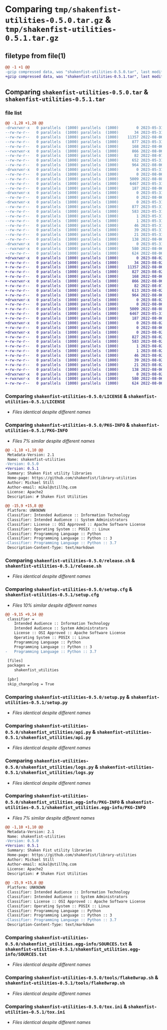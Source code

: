 # Comparing `tmp/shakenfist-utilities-0.5.0.tar.gz` & `tmp/shakenfist-utilities-0.5.1.tar.gz`

## filetype from file(1)

```diff
@@ -1 +1 @@
-gzip compressed data, was "shakenfist-utilities-0.5.0.tar", last modified: Wed May 31 09:25:03 2023, max compression
+gzip compressed data, was "shakenfist-utilities-0.5.1.tar", last modified: Wed Aug  2 07:28:53 2023, max compression
```

## Comparing `shakenfist-utilities-0.5.0.tar` & `shakenfist-utilities-0.5.1.tar`

### file list

```diff
@@ -1,28 +1,28 @@
-drwxrwxr-x   0 parallels  (1000) parallels  (1000)        0 2023-05-31 09:25:03.750668 shakenfist-utilities-0.5.0/
--rw-rw-r--   0 parallels  (1000) parallels  (1000)       34 2023-05-31 09:25:03.000000 shakenfist-utilities-0.5.0/AUTHORS
--rw-rw-r--   0 parallels  (1000) parallels  (1000)    11357 2022-08-06 06:52:50.000000 shakenfist-utilities-0.5.0/LICENSE
--rw-rw-r--   0 parallels  (1000) parallels  (1000)      877 2023-05-31 09:25:03.750668 shakenfist-utilities-0.5.0/PKG-INFO
--rw-rw-r--   0 parallels  (1000) parallels  (1000)      168 2022-08-06 06:52:50.000000 shakenfist-utilities-0.5.0/README.md
--rwxrwxr-x   0 parallels  (1000) parallels  (1000)      866 2022-08-06 06:52:50.000000 shakenfist-utilities-0.5.0/release.sh
--rw-rw-r--   0 parallels  (1000) parallels  (1000)       82 2022-08-07 23:15:20.000000 shakenfist-utilities-0.5.0/requirements.txt
--rw-rw-r--   0 parallels  (1000) parallels  (1000)      652 2023-05-31 09:25:03.754668 shakenfist-utilities-0.5.0/setup.cfg
--rw-rw-r--   0 parallels  (1000) parallels  (1000)      964 2022-08-06 06:52:50.000000 shakenfist-utilities-0.5.0/setup.py
-drwxrwxr-x   0 parallels  (1000) parallels  (1000)        0 2023-05-31 09:25:03.750668 shakenfist-utilities-0.5.0/shakenfist_utilities/
--rw-rw-r--   0 parallels  (1000) parallels  (1000)        0 2022-08-06 06:52:50.000000 shakenfist-utilities-0.5.0/shakenfist_utilities/__init__.py
--rw-rw-r--   0 parallels  (1000) parallels  (1000)     5009 2022-08-08 05:08:58.000000 shakenfist-utilities-0.5.0/shakenfist_utilities/api.py
--rw-rw-r--   0 parallels  (1000) parallels  (1000)     6467 2023-05-31 09:24:40.000000 shakenfist-utilities-0.5.0/shakenfist_utilities/logs.py
--rw-rw-r--   0 parallels  (1000) parallels  (1000)      187 2022-08-06 06:52:50.000000 shakenfist-utilities-0.5.0/shakenfist_utilities/random.py
-drwxrwxr-x   0 parallels  (1000) parallels  (1000)        0 2023-05-31 09:25:03.750668 shakenfist-utilities-0.5.0/shakenfist_utilities/tests/
--rw-rw-r--   0 parallels  (1000) parallels  (1000)        0 2022-08-06 06:52:50.000000 shakenfist-utilities-0.5.0/shakenfist_utilities/tests/__init__.py
-drwxrwxr-x   0 parallels  (1000) parallels  (1000)        0 2023-05-31 09:25:03.750668 shakenfist-utilities-0.5.0/shakenfist_utilities.egg-info/
--rw-rw-r--   0 parallels  (1000) parallels  (1000)      877 2023-05-31 09:25:03.000000 shakenfist-utilities-0.5.0/shakenfist_utilities.egg-info/PKG-INFO
--rw-rw-r--   0 parallels  (1000) parallels  (1000)      583 2023-05-31 09:25:03.000000 shakenfist-utilities-0.5.0/shakenfist_utilities.egg-info/SOURCES.txt
--rw-rw-r--   0 parallels  (1000) parallels  (1000)        1 2023-05-31 09:25:03.000000 shakenfist-utilities-0.5.0/shakenfist_utilities.egg-info/dependency_links.txt
--rw-rw-r--   0 parallels  (1000) parallels  (1000)        1 2023-05-31 09:25:03.000000 shakenfist-utilities-0.5.0/shakenfist_utilities.egg-info/not-zip-safe
--rw-rw-r--   0 parallels  (1000) parallels  (1000)       46 2023-05-31 09:25:03.000000 shakenfist-utilities-0.5.0/shakenfist_utilities.egg-info/pbr.json
--rw-rw-r--   0 parallels  (1000) parallels  (1000)       39 2023-05-31 09:25:03.000000 shakenfist-utilities-0.5.0/shakenfist_utilities.egg-info/requires.txt
--rw-rw-r--   0 parallels  (1000) parallels  (1000)       21 2023-05-31 09:25:03.000000 shakenfist-utilities-0.5.0/shakenfist_utilities.egg-info/top_level.txt
--rw-rw-r--   0 parallels  (1000) parallels  (1000)      138 2022-08-06 06:52:50.000000 shakenfist-utilities-0.5.0/test-requirements.txt
-drwxrwxr-x   0 parallels  (1000) parallels  (1000)        0 2023-05-31 09:25:03.750668 shakenfist-utilities-0.5.0/tools/
--rwxrwxr-x   0 parallels  (1000) parallels  (1000)      580 2022-08-06 06:52:50.000000 shakenfist-utilities-0.5.0/tools/flake8wrap.sh
--rw-rw-r--   0 parallels  (1000) parallels  (1000)      624 2022-08-06 06:52:50.000000 shakenfist-utilities-0.5.0/tox.ini
+drwxrwxr-x   0 parallels  (1000) parallels  (1000)        0 2023-08-02 07:28:53.024647 shakenfist-utilities-0.5.1/
+-rw-rw-r--   0 parallels  (1000) parallels  (1000)       34 2023-08-02 07:28:52.000000 shakenfist-utilities-0.5.1/AUTHORS
+-rw-rw-r--   0 parallels  (1000) parallels  (1000)    11357 2022-08-06 06:52:50.000000 shakenfist-utilities-0.5.1/LICENSE
+-rw-rw-r--   0 parallels  (1000) parallels  (1000)      827 2023-08-02 07:28:53.024647 shakenfist-utilities-0.5.1/PKG-INFO
+-rw-rw-r--   0 parallels  (1000) parallels  (1000)      168 2022-08-06 06:52:50.000000 shakenfist-utilities-0.5.1/README.md
+-rwxrwxr-x   0 parallels  (1000) parallels  (1000)      866 2022-08-06 06:52:50.000000 shakenfist-utilities-0.5.1/release.sh
+-rw-rw-r--   0 parallels  (1000) parallels  (1000)       82 2022-08-07 23:15:20.000000 shakenfist-utilities-0.5.1/requirements.txt
+-rw-rw-r--   0 parallels  (1000) parallels  (1000)      613 2023-08-02 07:28:53.024647 shakenfist-utilities-0.5.1/setup.cfg
+-rw-rw-r--   0 parallels  (1000) parallels  (1000)      964 2022-08-06 06:52:50.000000 shakenfist-utilities-0.5.1/setup.py
+drwxrwxr-x   0 parallels  (1000) parallels  (1000)        0 2023-08-02 07:28:53.020648 shakenfist-utilities-0.5.1/shakenfist_utilities/
+-rw-rw-r--   0 parallels  (1000) parallels  (1000)        0 2022-08-06 06:52:50.000000 shakenfist-utilities-0.5.1/shakenfist_utilities/__init__.py
+-rw-rw-r--   0 parallels  (1000) parallels  (1000)     5009 2022-08-08 05:08:58.000000 shakenfist-utilities-0.5.1/shakenfist_utilities/api.py
+-rw-rw-r--   0 parallels  (1000) parallels  (1000)     6467 2023-05-31 09:24:40.000000 shakenfist-utilities-0.5.1/shakenfist_utilities/logs.py
+-rw-rw-r--   0 parallels  (1000) parallels  (1000)      187 2022-08-06 06:52:50.000000 shakenfist-utilities-0.5.1/shakenfist_utilities/random.py
+drwxrwxr-x   0 parallels  (1000) parallels  (1000)        0 2023-08-02 07:28:53.024647 shakenfist-utilities-0.5.1/shakenfist_utilities/tests/
+-rw-rw-r--   0 parallels  (1000) parallels  (1000)        0 2022-08-06 06:52:50.000000 shakenfist-utilities-0.5.1/shakenfist_utilities/tests/__init__.py
+drwxrwxr-x   0 parallels  (1000) parallels  (1000)        0 2023-08-02 07:28:53.024647 shakenfist-utilities-0.5.1/shakenfist_utilities.egg-info/
+-rw-rw-r--   0 parallels  (1000) parallels  (1000)      827 2023-08-02 07:28:52.000000 shakenfist-utilities-0.5.1/shakenfist_utilities.egg-info/PKG-INFO
+-rw-rw-r--   0 parallels  (1000) parallels  (1000)      583 2023-08-02 07:28:53.000000 shakenfist-utilities-0.5.1/shakenfist_utilities.egg-info/SOURCES.txt
+-rw-rw-r--   0 parallels  (1000) parallels  (1000)        1 2023-08-02 07:28:52.000000 shakenfist-utilities-0.5.1/shakenfist_utilities.egg-info/dependency_links.txt
+-rw-rw-r--   0 parallels  (1000) parallels  (1000)        1 2023-08-02 07:28:52.000000 shakenfist-utilities-0.5.1/shakenfist_utilities.egg-info/not-zip-safe
+-rw-rw-r--   0 parallels  (1000) parallels  (1000)       46 2023-08-02 07:28:52.000000 shakenfist-utilities-0.5.1/shakenfist_utilities.egg-info/pbr.json
+-rw-rw-r--   0 parallels  (1000) parallels  (1000)       39 2023-08-02 07:28:52.000000 shakenfist-utilities-0.5.1/shakenfist_utilities.egg-info/requires.txt
+-rw-rw-r--   0 parallels  (1000) parallels  (1000)       21 2023-08-02 07:28:52.000000 shakenfist-utilities-0.5.1/shakenfist_utilities.egg-info/top_level.txt
+-rw-rw-r--   0 parallels  (1000) parallels  (1000)      138 2022-08-06 06:52:50.000000 shakenfist-utilities-0.5.1/test-requirements.txt
+drwxrwxr-x   0 parallels  (1000) parallels  (1000)        0 2023-08-02 07:28:53.024647 shakenfist-utilities-0.5.1/tools/
+-rwxrwxr-x   0 parallels  (1000) parallels  (1000)      580 2022-08-06 06:52:50.000000 shakenfist-utilities-0.5.1/tools/flake8wrap.sh
+-rw-rw-r--   0 parallels  (1000) parallels  (1000)      624 2022-08-06 06:52:50.000000 shakenfist-utilities-0.5.1/tox.ini
```

### Comparing `shakenfist-utilities-0.5.0/LICENSE` & `shakenfist-utilities-0.5.1/LICENSE`

 * *Files identical despite different names*

### Comparing `shakenfist-utilities-0.5.0/PKG-INFO` & `shakenfist-utilities-0.5.1/PKG-INFO`

 * *Files 7% similar despite different names*

```diff
@@ -1,10 +1,10 @@
 Metadata-Version: 2.1
 Name: shakenfist-utilities
-Version: 0.5.0
+Version: 0.5.1
 Summary: Shaken Fist utility libraries
 Home-page: https://github.com/shakenfist/library-utilities
 Author: Michael Still
 Author-email: mikal@stillhq.com
 License: Apache2
 Description: # Shaken Fist Utilities
         
@@ -15,9 +15,8 @@
 Platform: UNKNOWN
 Classifier: Intended Audience :: Information Technology
 Classifier: Intended Audience :: System Administrators
 Classifier: License :: OSI Approved :: Apache Software License
 Classifier: Operating System :: POSIX :: Linux
 Classifier: Programming Language :: Python
 Classifier: Programming Language :: Python :: 3
-Classifier: Programming Language :: Python :: 3.7
 Description-Content-Type: text/markdown
```

### Comparing `shakenfist-utilities-0.5.0/release.sh` & `shakenfist-utilities-0.5.1/release.sh`

 * *Files identical despite different names*

### Comparing `shakenfist-utilities-0.5.0/setup.cfg` & `shakenfist-utilities-0.5.1/setup.cfg`

 * *Files 10% similar despite different names*

```diff
@@ -9,15 +9,14 @@
 classifier = 
 	Intended Audience :: Information Technology
 	Intended Audience :: System Administrators
 	License :: OSI Approved :: Apache Software License
 	Operating System :: POSIX :: Linux
 	Programming Language :: Python
 	Programming Language :: Python :: 3
-	Programming Language :: Python :: 3.7
 
 [files]
 packages = 
 	shakenfist_utilities
 
 [pbr]
 skip_changelog = True
```

### Comparing `shakenfist-utilities-0.5.0/setup.py` & `shakenfist-utilities-0.5.1/setup.py`

 * *Files identical despite different names*

### Comparing `shakenfist-utilities-0.5.0/shakenfist_utilities/api.py` & `shakenfist-utilities-0.5.1/shakenfist_utilities/api.py`

 * *Files identical despite different names*

### Comparing `shakenfist-utilities-0.5.0/shakenfist_utilities/logs.py` & `shakenfist-utilities-0.5.1/shakenfist_utilities/logs.py`

 * *Files identical despite different names*

### Comparing `shakenfist-utilities-0.5.0/shakenfist_utilities.egg-info/PKG-INFO` & `shakenfist-utilities-0.5.1/shakenfist_utilities.egg-info/PKG-INFO`

 * *Files 7% similar despite different names*

```diff
@@ -1,10 +1,10 @@
 Metadata-Version: 2.1
 Name: shakenfist-utilities
-Version: 0.5.0
+Version: 0.5.1
 Summary: Shaken Fist utility libraries
 Home-page: https://github.com/shakenfist/library-utilities
 Author: Michael Still
 Author-email: mikal@stillhq.com
 License: Apache2
 Description: # Shaken Fist Utilities
         
@@ -15,9 +15,8 @@
 Platform: UNKNOWN
 Classifier: Intended Audience :: Information Technology
 Classifier: Intended Audience :: System Administrators
 Classifier: License :: OSI Approved :: Apache Software License
 Classifier: Operating System :: POSIX :: Linux
 Classifier: Programming Language :: Python
 Classifier: Programming Language :: Python :: 3
-Classifier: Programming Language :: Python :: 3.7
 Description-Content-Type: text/markdown
```

### Comparing `shakenfist-utilities-0.5.0/shakenfist_utilities.egg-info/SOURCES.txt` & `shakenfist-utilities-0.5.1/shakenfist_utilities.egg-info/SOURCES.txt`

 * *Files identical despite different names*

### Comparing `shakenfist-utilities-0.5.0/tools/flake8wrap.sh` & `shakenfist-utilities-0.5.1/tools/flake8wrap.sh`

 * *Files identical despite different names*

### Comparing `shakenfist-utilities-0.5.0/tox.ini` & `shakenfist-utilities-0.5.1/tox.ini`

 * *Files identical despite different names*

